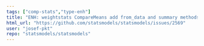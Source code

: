 ```yaml
---
tags: ["comp-stats","type-enh"]
title: "ENH: weightstats CompareMeans add from_data and summary methods"
html_url: "https://github.com/statsmodels/statsmodels/issues/2569"
user: "josef-pkt"
repo: "statsmodels/statsmodels"
---
```



